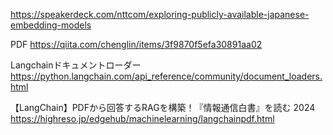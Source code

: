 https://speakerdeck.com/nttcom/exploring-publicly-available-japanese-embedding-models

PDF
https://qiita.com/chenglin/items/3f9870f5efa30891aa02


Langchainドキュメントローダー
https://python.langchain.com/api_reference/community/document_loaders.html


【LangChain】PDFから回答するRAGを構築！『情報通信白書』を読む
2024
https://highreso.jp/edgehub/machinelearning/langchainpdf.html
